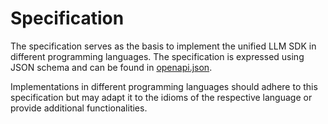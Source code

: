 # Specification

The specification serves as the basis to implement the unified LLM SDK in different programming languages. The specification is expressed using JSON schema and can be found in [openapi.json](../schemas/openapi.json).

Implementations in different programming languages should adhere to this specification but may adapt it to the idioms of the respective language or provide additional functionalities.
